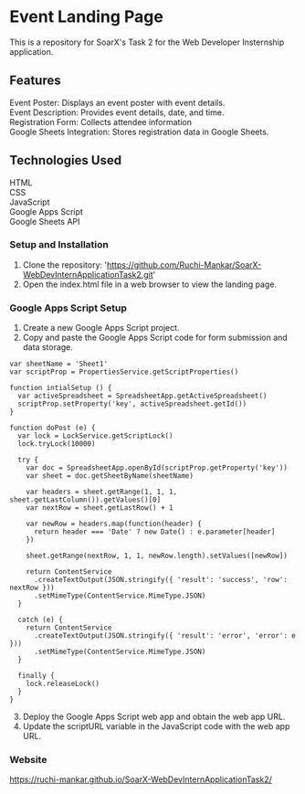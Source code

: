 # Event Landing Page  
This is a repository for SoarX's Task 2 for the Web Developer Insternship application.  
## Features
Event Poster: Displays an event poster with event details.  
Event Description: Provides event details, date, and time.  
Registration Form: Collects attendee information  
Google Sheets Integration: Stores registration data in Google Sheets.  
## Technologies Used  
HTML  
CSS  
JavaScript  
Google Apps Script  
Google Sheets API  
### Setup and Installation  
1. Clone the repository:  'https://github.com/Ruchi-Mankar/SoarX-WebDevInternApplicationTask2.git'  
2. Open the index.html file in a web browser to view the landing page.  
### Google Apps Script Setup  
1. Create a new Google Apps Script project.  
2. Copy and paste the Google Apps Script code for form submission and data storage.  
```   
var sheetName = 'Sheet1'
var scriptProp = PropertiesService.getScriptProperties()

function intialSetup () {
  var activeSpreadsheet = SpreadsheetApp.getActiveSpreadsheet()
  scriptProp.setProperty('key', activeSpreadsheet.getId())
}

function doPost (e) {
  var lock = LockService.getScriptLock()
  lock.tryLock(10000)

  try {
    var doc = SpreadsheetApp.openById(scriptProp.getProperty('key'))
    var sheet = doc.getSheetByName(sheetName)

    var headers = sheet.getRange(1, 1, 1, sheet.getLastColumn()).getValues()[0]
    var nextRow = sheet.getLastRow() + 1

    var newRow = headers.map(function(header) {
      return header === 'Date' ? new Date() : e.parameter[header]
    })

    sheet.getRange(nextRow, 1, 1, newRow.length).setValues([newRow])

    return ContentService
      .createTextOutput(JSON.stringify({ 'result': 'success', 'row': nextRow }))
      .setMimeType(ContentService.MimeType.JSON)
  }

  catch (e) {
    return ContentService
      .createTextOutput(JSON.stringify({ 'result': 'error', 'error': e }))
      .setMimeType(ContentService.MimeType.JSON)
  }

  finally {
    lock.releaseLock()
  }
}
```   
3. Deploy the Google Apps Script web app and obtain the web app URL.  
4. Update the scriptURL variable in the JavaScript code with the web app URL.  
### Website  
https://ruchi-mankar.github.io/SoarX-WebDevInternApplicationTask2/  
